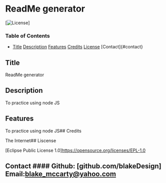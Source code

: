# ReadMe generator

[![License](https://img.shields.io/badge/License-EPL%201.0-red.svg)]
### Table of Contents

- [Title](#title)
 [Description](#description)
 [Features](#features)
 [Credits](#credits)
 [License](#license)
 [Contact]{#contact}
## Title

ReadMe generator

## Description

To practice using node JS

## Features

To practice using node JS## Credits

The Internet## Liscense

[Eclipse Public License 1.0]https://opensource.org/licenses/EPL-1.0

## Contact #### Github: [github.com/blakeDesign]  Email:blake_mccarty@yahoo.com
